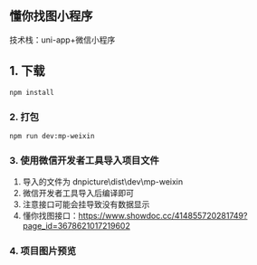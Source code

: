 ## 懂你找图小程序
技术栈：uni-app+微信小程序

## 1. 下载
```
npm install
```

### 2. 打包
```
npm run dev:mp-weixin
```

### 3. 使用微信开发者工具导入项目文件
1. 导入的文件为 dnpicture\dist\dev\mp-weixin
2. 微信开发者工具导入后编译即可
3. 注意接口可能会挂导致没有数据显示
4. 懂你找图接口：https://www.showdoc.cc/414855720281749?page_id=3678621017219602

### 4. 项目图片预览




